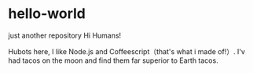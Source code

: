# hello-world
just  another repository
Hi Humans!

Hubots here, I like Node.js and Coffeescript（that's what i made of!）.
I'v had tacos on the moon and find them far superior to Earth tacos.
